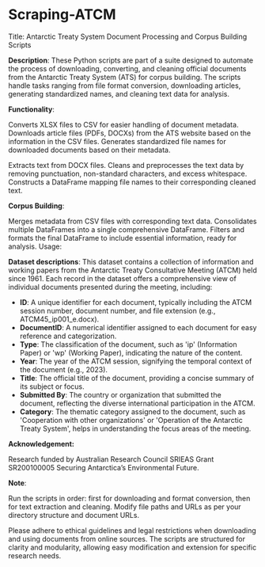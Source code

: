 # Scraping-ATCM
Title: Antarctic Treaty System Document Processing and Corpus Building Scripts

**Description**:
These Python scripts are part of a suite designed to automate the process of downloading, converting, and cleaning official documents from the Antarctic Treaty System (ATS) for corpus building. The scripts handle tasks ranging from file format conversion, downloading articles, generating standardized names, and cleaning text data for analysis.

**Functionality**:


Converts XLSX files to CSV for easier handling of document metadata.
Downloads article files (PDFs, DOCXs) from the ATS website based on the information in the CSV files.
Generates standardized file names for downloaded documents based on their metadata.

Extracts text from DOCX files.
Cleans and preprocesses the text data by removing punctuation, non-standard characters, and excess whitespace.
Constructs a DataFrame mapping file names to their corresponding cleaned text.

**Corpus Building**:

Merges metadata from CSV files with corresponding text data.
Consolidates multiple DataFrames into a single comprehensive DataFrame.
Filters and formats the final DataFrame to include essential information, ready for analysis.
Usage:


**Dataset descriptions**:
This dataset contains a collection of information and working papers from the Antarctic Treaty Consultative Meeting (ATCM) held since 1961. Each record in the dataset offers a comprehensive view of individual documents presented during the meeting, including:

* **ID**: A unique identifier for each document, typically including the ATCM session number, document number, and file extension (e.g., ATCM45_ip001_e.docx).
* **DocumentID**: A numerical identifier assigned to each document for easy reference and categorization.
* **Type**: The classification of the document, such as 'ip' (Information Paper) or 'wp' (Working Paper), indicating the nature of the content.
* **Year**: The year of the ATCM session, signifying the temporal context of the document (e.g., 2023).
* **Title**: The official title of the document, providing a concise summary of its subject or focus.
* **Submitted By**: The country or organization that submitted the document, reflecting the diverse international participation in the ATCM.
* **Category**: The thematic category assigned to the document, such as 'Cooperation with other organizations' or 'Operation of the Antarctic Treaty System', helps in understanding the focus areas of the meeting.

**Acknowledgement:**

Research funded by Australian Research Council SRIEAS Grant SR200100005 Securing Antarctica’s Environmental Future.

**Note**:

Run the scripts in order: first for downloading and format conversion, then for text extraction and cleaning.
Modify file paths and URLs as per your directory structure and document URLs.


Please adhere to ethical guidelines and legal restrictions when downloading and using documents from online sources.
The scripts are structured for clarity and modularity, allowing easy modification and extension for specific research needs.
